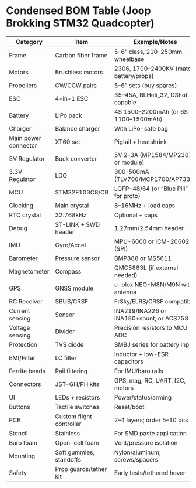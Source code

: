# Condensed BOM Table (Joop Brokking STM32 Quadcopter)

| Category | Item | Example/Notes | Qty |
|---|---|---|---|
| Frame | Carbon fiber frame | 5–6” class, 210–250mm wheelbase | 1 |
| Motors | Brushless motors | 2306, 1700–2400KV (match battery/props) | 4 |
| Propellers | CW/CCW pairs | 5–6” sets (buy spares) | 4–8 |
| ESC | 4-in-1 ESC | 35–45A, BLHeli_32, DShot capable | 1 |
| Battery | LiPo pack | 4S 1500–2200mAh (or 6S 1100–1500mAh) | 1–2 |
| Charger | Balance charger | With LiPo-safe bag | 1 |
| Main power connector | XT60 set | Pigtail + heatshrink | 1 set |
| 5V Regulator | Buck converter | 5V 2–3A (MP1584/MP2307 or module) | 1 |
| 3.3V Regulator | LDO | 300–500mA (TLV700/MCP1700/AP7333) | 1 |
| MCU | STM32F103C8/CB | LQFP-48/64 (or “Blue Pill” for proto) | 1–2 |
| Clocking | Main crystal | 8–16MHz + load caps | 1 |
| RTC crystal | 32.768kHz | Optional + caps | 1 |
| Debug | ST-LINK + SWD header | 1.27mm/2.54mm header | 1 set |
| IMU | Gyro/Accel | MPU-6000 or ICM-20602 (SPI) | 1 |
| Barometer | Pressure sensor | BMP388 or MS5611 | 1 |
| Magnetometer | Compass | QMC5883L (if external needed) | 1 |
| GPS | GNSS module | u-blox NEO-M8N/M9N with antenna | 1 |
| RC Receiver | SBUS/CRSF | FrSky/ELRS/CRSF compatible | 1 |
| Current sensing | Sensor | INA219/INA226 or INA180+shunt, or ACS758 | 1 |
| Voltage sensing | Divider | Precision resistors to MCU ADC | 1 |
| Protection | TVS diode | SMBJ series for battery input | 1–2 |
| EMI/Filter | LC filter | Inductor + low-ESR capacitors | 1 |
| Ferrite beads | Rail filtering | For IMU/baro rails | 2–4 |
| Connectors | JST-GH/PH kits | GPS, mag, RC, UART, I2C, motors | Assorted |
| UI | LEDs + resistors | Power/status/arming | 2–3 |
| Buttons | Tactile switches | Reset/boot | 1–2 |
| PCB | Custom flight controller | 2–4 layers; order 5–10 pcs | 1 lot |
| Stencil | Stainless | For SMD paste application | 1 |
| Baro foam | Open-cell foam | Vent/pressure isolation | 1 |
| Mounting | Soft gummies, standoffs | Nylon/aluminum; screws/spacers | Assorted |
| Safety | Prop guards/tether kit | Early tests/tethered hover | 1 |

